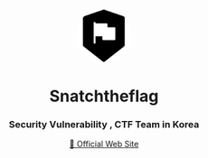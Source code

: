 <p align="center">
    <img src="/profile/logo.png" align="center" width="100px" style="border-radius: 50%;">
</p>

<h1 align="center">Snatchtheflag</h1>
<h3 align="center">Security Vulnerability , CTF Team in Korea</h3>
<p align="center">
    <a href="https://secstf.kr" target="_blank">🔗 Official Web Site</a>
</p>
